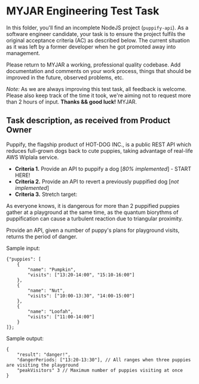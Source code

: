 
# MYJAR Engineering Test Task

In this folder, you'll find an incomplete NodeJS project (```puppify-api```). As a software engineer candidate, your task is to ensure the project fulfils the original acceptance criteria (AC) as described below. The current situation as it was left by a former  developer when he got promoted away into management.

Please return to MYJAR a working, professional quality codebase. Add documentation and comments on your work process, things that should be improved in the future, observed problems, etc.

*Note:* As we are always improving this test task, all feedback is welcome. Please also keep track of the time it took, we're aiming not to request more than 2 hours of input. **Thanks && good luck!** MYJAR.


## Task description, as received from Product Owner

Puppify, the flagship product of HOT-DOG INC., is a public REST API which reduces full-grown dogs back to cute puppies, taking advantage of real-life AWS Wiplala service.

* **Criteria 1.** Provide an API to puppify a dog [_80% implemented_] - START HERE!
* **Criteria 2.** Provide an API to revert a previously puppified dog [_not implemented_]
* **Criteria 3.** Stretch target:

As everyone knows, it is dangerous for more than 2 puppified puppies gather at a playground at the same time, as the quantum biorythms of puppification can cause a turbulent reaction due to triangular proximity.

Provide an API, given a number of puppy's plans for playground visits, returns the period of danger.

Sample input:
```
{"puppies": [
	{
		"name": "Pumpkin",
		"visits": ["13:20-14:00", "15:10-16:00"]
	},
	{
		"name": "Nut",
		"visits": ["10:00-13:30", "14:00-15:00"]
	},
	{
		"name": "Loofah",
		"visits": ["11:00-14:00"]
	}
]};
```

Sample output:
```
{
	"result": "danger!",
	"dangerPeriods: ["13:20-13:30"], // All ranges when three puppies are visiting the playground
	"peakVisitors" 3 // Maximum number of puppies visiting at once
}
```
